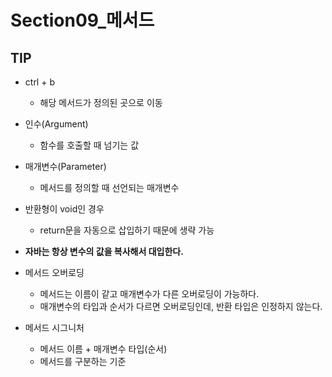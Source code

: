 # Section09\_메서드

## TIP

- ctrl + b

  - 해당 메서드가 정의된 곳으로 이동

- 인수(Argument)
  - 함수를 호출할 때 넘기는 값
- 매개변수(Parameter)
  - 메서드를 정의할 때 선언되는 매개변수
- 반환형이 void인 경우
  - return문을 자동으로 삽입하기 때문에 생략 가능
- **자바는 항상 변수의 값을 복사해서 대입한다.**
- 메서드 오버로딩
  - 메서드는 이름이 같고 매개변수가 다른 오버로딩이 가능하다.
  - 매개변수의 타입과 순서가 다르면 오버로딩인데, 반환 타입은 인정하지 않는다.
- 메서드 시그니처
  - 메서드 이름 + 매개변수 타입(순서)
  - 메서드를 구분하는 기준
